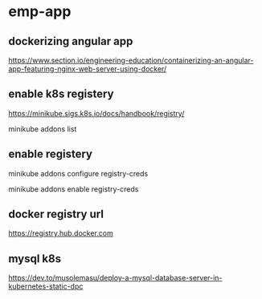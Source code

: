 # emp-app

## dockerizing angular app
https://www.section.io/engineering-education/containerizing-an-angular-app-featuring-nginx-web-server-using-docker/

## enable k8s registery
https://minikube.sigs.k8s.io/docs/handbook/registry/

minikube addons list



## enable registery
minikube addons configure registry-creds

minikube addons enable registry-creds

##  docker registry url
https://registry.hub.docker.com

## mysql k8s
https://dev.to/musolemasu/deploy-a-mysql-database-server-in-kubernetes-static-dpc